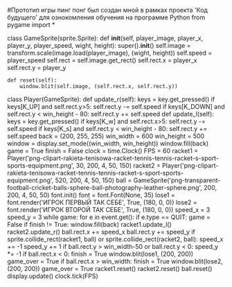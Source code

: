 
#Прототип игры пинг понг был создан мной в рамках проекта 'Код будущего' для ознокомления обучения на программе Python
from pygame import *

class GameSprite(sprite.Sprite):
    def __init__(self, player_image, player_x, player_y, player_speed, wight, height):
        super().__init__()
        self.image = transform.scale(image.load(player_image), (wight, height))
        self.speed = player_speed
        self.rect = self.image.get_rect()
        self.rect.x = player_x
        self.rect.y = player_y
    
    def reset(self):
        window.blit(self.image, (self.rect.x, self.rect.y))
class Player(GameSprite):
    def update_r(self):
        keys = key.get_pressed()
        if keys[K_UP] and self.rect.y>5:
            self.rect.y -= self.speed
        if keys[K_DOWN] and self.rect.y < win_height - 80:
            self.rect.y += self.speed
    def update_l(self):
        keys = key.get_pressed()
        if keys[K_w] and self.rect.x>5:
            self.rect.y -= self.speed
        if keys[K_s] and self.rect.y < win_height - 80:
            self.rect.y += self.speed
back = (200, 255, 255)
win_width = 600
win_height = 500 
window = display.set_mode((win_width, win_height))
window.fill(back)
game = True
finish = False
clock = time.Clock()
FPS = 60
racket1 = Player('png-clipart-rakieta-tenisowa-racket-tennis-tennis-racket-s-sport-sports-equipment.png', 30, 200, 4, 50, 150)
racket2 = Player('png-clipart-rakieta-tenisowa-racket-tennis-tennis-racket-s-sport-sports-equipment.png', 520, 200, 4, 50, 150)
ball = GameSprite('png-transparent-football-cricket-balls-sphere-ball-photography-leather-sphere.png', 200, 200, 4, 50, 50)
font.init()
font = font.Font(None, 35)
lose1 = font.render('ИГРОК ПЕРВЫЙ ТАК СЕБЕ', True, (180, 0, 0))
lose2 = font.render('ИГРОК ВТОРОЙ ТАК СЕБЕ', True, (180, 0, 0))
speed_x = 3
speed_y = 3
while game:
    for e in event.get():
        if e.type == QUIT:
            game = False
    if finish != True:
        window.fill(back)
        racket1.update_l()
        racket2.update_r()
        ball.rect.x += speed_x
        ball.rect.y += speed_y
        if sprite.collide_rect(racket1, ball) or sprite.collide_rect(racket2, ball):
            speed_x += -1
            speed_y += 1
        if ball.rect.y > win_width-50 or ball.rect.y < 0:
            speed_y *= -1
        if ball.rect.x < 0:
            finish = True
            window.blit(lose1, (200, 200))
            game_over = True
        if ball.rect.x > win_width:
            finish = True
            window.blit(lose2, (200, 200))
            game_over = True
        racket1.reset()
        racket2.reset()
        ball.reset()
    display.update()
    clock.tick(FPS)
